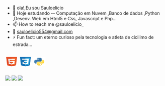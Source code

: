 - 👋 ola!,Eu sou Sauloelicio
- 📘 Hoje estudando -- Computação em Nuvem ,Banco de dados ,Python ,Desenv. Web em Html5 e Css, Javascript e Php...
- 📫 How to reach me @sauloelicio_
- 📩 sauloelicio554@gmail.com
- ⚡ Fun fact: um eterno curioso pela tecnologia e atleta de cicilimo de estrada...
      


<div style="display: inline_block"><br>



<img align="center" alt="saulo-HTML" height="30" width="40" src="https://raw.githubusercontent.com/devicons/devicon/master/icons/html5/html5-original.svg"> 
<img align="center" alt="saulo-CSS" height="30" width="40" src="https://raw.githubusercontent.com/devicons/devicon/master/icons/css3/css3-original.svg">
<img align="center" alt="saulo-Python" height="30" width="40" src="https://raw.githubusercontent.com/devicons/devicon/master/icons/python/python-original.svg"> 

</div 

<br>
      
##

<div>

 <img src="https://img.shields.io/badge/WhatsApp-25D366?style=for-the-badge&logo=whatsapp&logoColor=white"></img>
 <img src="https://img.shields.io/badge/Instagram-E4405F?style=for-the-badge&logo=instagram&logoColor=white"></img>
 <img src="https://img.shields.io/badge/Gmail-D14836?style=for-the-badge&logo=gmail&logoColor=white"></img> 
            
</div>
          

